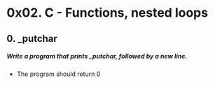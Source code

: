 # 0x02. C - Functions, nested loops

## 0. _putchar
##### Write a program that prints _putchar, followed by a new line.
- The program should return 0

